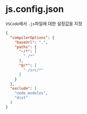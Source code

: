 # js.config.json
`VSCode`에서 `.js`파일에 대한 설정값을 지정
```json
{
  "compilerOptions": {
    "baseUrl": ".",
    "paths": {
      "~/*": [
        "./*"
      ],
      "@/*": [
        "./src/*"
      ]
    }
  },
  "exclude": [
    "node_modules",
    "dist"
  ]
}
```